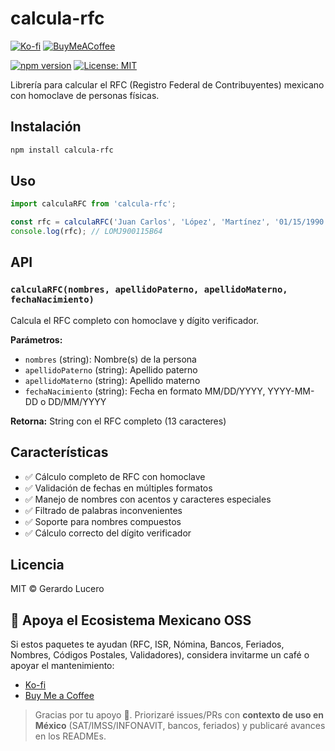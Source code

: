 # calcula-rfc

<!-- BADGES-DONATIONS-START -->
[![Ko-fi](https://img.shields.io/badge/Ko--fi-Donate-orange?logo=ko-fi)](https://ko-fi.com/gerardolucero)
[![BuyMeACoffee](https://img.shields.io/badge/Buy%20Me%20a%20Coffee-Support-yellow?logo=buy-me-a-coffee)](https://buymeacoffee.com/lucerorios0)
<!-- BADGES-DONATIONS-END -->


[![npm version](https://badge.fury.io/js/calcula-rfc.svg)](https://badge.fury.io/js/calcula-rfc)
[![License: MIT](https://img.shields.io/badge/License-MIT-yellow.svg)](https://opensource.org/licenses/MIT)

Librería para calcular el RFC (Registro Federal de Contribuyentes) mexicano con homoclave de personas físicas.

## Instalación

```bash
npm install calcula-rfc
```

## Uso

```javascript
import calculaRFC from 'calcula-rfc';

const rfc = calculaRFC('Juan Carlos', 'López', 'Martínez', '01/15/1990');
console.log(rfc); // LOMJ900115B64
```

## API

### `calculaRFC(nombres, apellidoPaterno, apellidoMaterno, fechaNacimiento)`

Calcula el RFC completo con homoclave y dígito verificador.

**Parámetros:**
- `nombres` (string): Nombre(s) de la persona
- `apellidoPaterno` (string): Apellido paterno
- `apellidoMaterno` (string): Apellido materno
- `fechaNacimiento` (string): Fecha en formato MM/DD/YYYY, YYYY-MM-DD o DD/MM/YYYY

**Retorna:** String con el RFC completo (13 caracteres)

## Características

- ✅ Cálculo completo de RFC con homoclave
- ✅ Validación de fechas en múltiples formatos
- ✅ Manejo de nombres con acentos y caracteres especiales
- ✅ Filtrado de palabras inconvenientes
- ✅ Soporte para nombres compuestos
- ✅ Cálculo correcto del dígito verificador

## Licencia

MIT © Gerardo Lucero

<!-- DONATIONS-START -->
## 💖 Apoya el Ecosistema Mexicano OSS

Si estos paquetes te ayudan (RFC, ISR, Nómina, Bancos, Feriados, Nombres, Códigos Postales, Validadores), considera invitarme un café o apoyar el mantenimiento:

- [Ko-fi](https://ko-fi.com/gerardolucero)
- [Buy Me a Coffee](https://buymeacoffee.com/lucerorios0)

> Gracias por tu apoyo 🙌. Priorizaré issues/PRs con **contexto de uso en México** (SAT/IMSS/INFONAVIT, bancos, feriados) y publicaré avances en los READMEs.
<!-- DONATIONS-END -->
